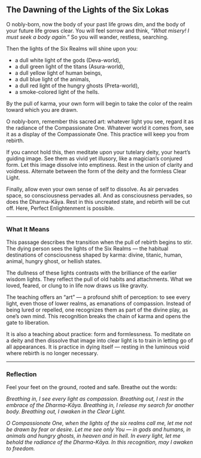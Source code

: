 ## The Dawning of the Lights of the Six Lokas

O nobly-born, now the body of your past life grows dim, and the body of your future life grows clear. You will feel sorrow and think, *“What misery! I must seek a body again.”* So you will wander, restless, searching.

Then the lights of the Six Realms will shine upon you:

* a dull white light of the gods (Deva-world),
* a dull green light of the titans (Asura-world),
* a dull yellow light of human beings,
* a dull blue light of the animals,
* a dull red light of the hungry ghosts (Preta-world),
* a smoke-colored light of the hells.

By the pull of karma, your own form will begin to take the color of the realm toward which you are drawn.

O nobly-born, remember this sacred art: whatever light you see, regard it as the radiance of the Compassionate One. Whatever world it comes from, see it as a display of the Compassionate One. This practice will keep you from rebirth.

If you cannot hold this, then meditate upon your tutelary deity, your heart’s guiding image. See them as vivid yet illusory, like a magician’s conjured form. Let this image dissolve into emptiness. Rest in the union of clarity and voidness. Alternate between the form of the deity and the formless Clear Light.

Finally, allow even your own sense of self to dissolve. As air pervades space, so consciousness pervades all. And as consciousness pervades, so does the Dharma-Kāya. Rest in this uncreated state, and rebirth will be cut off. Here, Perfect Enlightenment is possible.

---

### What It Means

This passage describes the transition when the pull of rebirth begins to stir. The dying person sees the lights of the Six Realms — the habitual destinations of consciousness shaped by karma: divine, titanic, human, animal, hungry ghost, or hellish states.

The dullness of these lights contrasts with the brilliance of the earlier wisdom lights. They reflect the pull of old habits and attachments. What we loved, feared, or clung to in life now draws us like gravity.

The teaching offers an “art” — a profound shift of perception: to see every light, even those of lower realms, as emanations of compassion. Instead of being lured or repelled, one recognizes them as part of the divine play, as one’s own mind. This recognition breaks the chain of karma and opens the gate to liberation.

It is also a teaching about practice: form and formlessness. To meditate on a deity and then dissolve that image into clear light is to train in letting go of all appearances. It is practice in dying itself — resting in the luminous void where rebirth is no longer necessary.

---

### Reflection

Feel your feet on the ground, rooted and safe. Breathe out the words:

*Breathing in, I see every light as compassion.
Breathing out, I rest in the embrace of the Dharma-Kāya.
Breathing in, I release my search for another body.
Breathing out, I awaken in the Clear Light.*

*O Compassionate One,
when the lights of the six realms call me,
let me not be drawn by fear or desire.
Let me see only You —
in gods and humans, in animals and hungry ghosts,
in heaven and in hell.
In every light, let me behold the radiance of the Dharma-Kāya.
In this recognition, may I awaken to freedom.*
